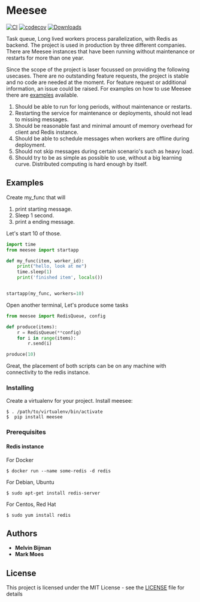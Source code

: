# Meesee
[![CI](https://github.com/Attumm/meesee/actions/workflows/ci.yml/badge.svg)](https://github.com/Attumm/meesee/actions/workflows/ci.yml)
[![codecov](https://codecov.io/gh/Attumm/meesee/graph/badge.svg?token=upEkV8OYwI)](https://codecov.io/gh/Attumm/meesee)
[![Downloads](https://static.pepy.tech/badge/meesee)](https://pepy.tech/project/meesee)

Task queue, Long lived workers process parallelization, with Redis as backend.
The project is used in production by three different companies.
There are Meesee instances that have been running without maintenance or restarts for more than one year.

Since the scope of the project is laser focussed on providing the following usecases.
There are no outstanding feature requests, the project is stable and no code are needed at the moment.
For feature request or additional information, an issue could be raised.
For examples on how to use Meesee there are [examples](https://github.com/Attumm/meesee/tree/main/examples) available.


1. Should be able to run for long periods, without maintenance or restarts.
2. Restarting the service for maintenance or deployments, should not lead to missing messages.
3. Should be reasonable fast and minimal amount of memory overhead for client and Redis instance.
4. Should be able to schedule messages when workers are offline during deployment.
5. Should not skip messages during certain scenario's such as heavy load.
6. Should try to be as simple as possible to use, without a big learning curve. Distributed computing is hard enough by itself.

## Examples

Create my_func that will 
1. print starting message.
2. Sleep 1 second.
3. print a ending message.

Let's start 10 of those.


```python
import time
from meesee import startapp

def my_func(item, worker_id):
    print("hello, look at me")
    time.sleep(1)
    print('finished item', locals())


startapp(my_func, workers=10)
```

Open another terminal, Let's produce some tasks
```python
from meesee import RedisQueue, config

def produce(items):
    r = RedisQueue(**config)
    for i in range(items):
        r.send(i)

produce(10)

```

Great, the placement of both scripts can be on any machine with connectivity to the redis instance.


### Installing

Create a virtualenv for your project.
Install meesee:

```
$ . /path/to/virtualenv/bin/activate
$  pip install meesee
```

### Prerequisites

#### Redis instance

For Docker
```
$ docker run --name some-redis -d redis
```

For Debian, Ubuntu
```
$ sudo apt-get install redis-server
```
For Centos, Red Hat
```
$ sudo yum install redis
```

## Authors

* **Melvin Bijman** 
* **Mark Moes**

## License

This project is licensed under the MIT License - see the [LICENSE](LICENSE) file for details

